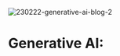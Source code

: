 
![230222-generative-ai-blog-2](https://github.com/user-attachments/assets/2b094fd9-376a-4d72-805b-355882bf8b09)

# Generative AI:
